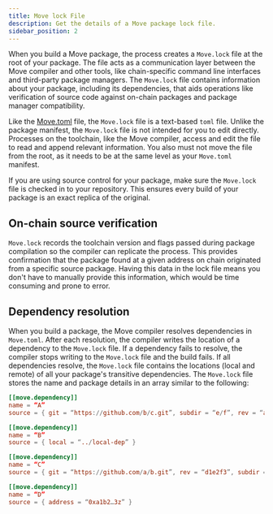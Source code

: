 ```yaml
---
title: Move lock File
description: Get the details of a Move package lock file.
sidebar_position: 2
---
```


When you build a Move package, the process creates a `Move.lock` file at the root of your package. The file acts as a communication layer between the Move compiler and other tools, like chain-specific command line interfaces and third-party package managers. The `Move.lock` file contains information about your package, including its dependencies, that aids operations like verification of source code against on-chain packages and package manager compatibility.    

Like the [Move.toml](./move-toml) file, the `Move.lock` file is a text-based `toml` file. Unlike the package manifest, the `Move.lock` file is not intended for you to edit directly. Processes on the toolchain, like the Move compiler, access and edit the file to read and append relevant information. You also must not move the file from the root, as it needs to be at the same level as your `Move.toml` manifest. 

If you are using source control for your package, make sure the `Move.lock` file is checked in to your repository. This ensures every build of your package is an exact replica of the original.   

## On-chain source verification

`Move.lock` records the toolchain version and flags passed during package compilation so the compiler can replicate the process. This provides confirmation that the package found at a given address on chain originated from a specific source package. Having this data in the lock file means you don't have to manually provide this information, which would be time consuming and prone to error.

## Dependency resolution

When you build a package, the Move compiler resolves dependencies in `Move.toml`. After each resolution, the compiler writes the location of a dependency to the `Move.lock` file. If a dependency fails to resolve, the compiler stops writing to the `Move.lock` file and the build fails. If all dependencies resolve, the `Move.lock` file contains the locations (local and remote) of all your package's transitive dependencies. The `Move.lock` file stores the name and package details in an array similar to the following:

```toml
[[move.dependency]]
name = “A”
source = { git = “https://github.com/b/c.git”, subdir = “e/f”, rev = “a1b2c3” }

[[move.dependency]]
name = “B”
source = { local = “../local-dep” }

[[move.dependency]]
name = “C”
source = { git = “https://github.com/a/b.git”, rev = “d1e2f3”, subdir = “c” }

[[move.dependency]]
name = “D”
source = { address = “0xa1b2…3z” }
```
